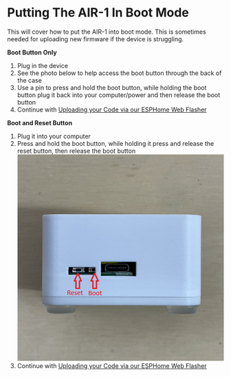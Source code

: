 # Putting The AIR-1 In Boot Mode

This will cover how to put the AIR-1 into boot mode. This is sometimes needed for uploading new firmware if the device is struggling.

**Boot Button Only**

1. Plug in the device
2. See the photo below to help access the boot button through the back of the case
3. Use a pin to press and hold the boot button, while holding the boot button plug it back into your computer/power and then release the boot button
4. Continue with [Uploading your Code via our ESPHome Web Flasher](https://apolloautomation.github.io/docs/products/air1/troubleshooting/air1-code/ "Uploading your Code via our ESPHome Web Flasher")

**Boot and Reset Button**

1. Plug it into your computer
2. Press and hold the boot button, while holding it press and release the reset button, then release the boot button<br> ![AIR-1 Boot-Reset Red.png](../assets/air-1-boot-reset-red.png)
3. Continue with [Uploading your Code via our ESPHome Web Flasher](https://apolloautomation.github.io/docs/products/air1/troubleshooting/air1-code/ "Uploading your Code via our ESPHome Web Flasher")
